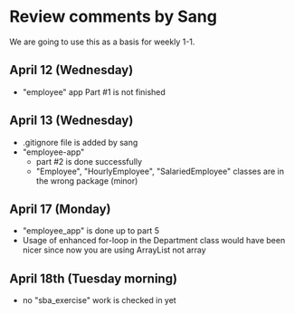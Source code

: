 
# Review comments by Sang

We are going to use this as a basis for
weekly 1-1.

## April 12 (Wednesday)
- "employee" app Part #1 is not finished

## April 13 (Wednesday)
- .gitignore file is added by sang
- "employee-app"
    - part #2 is done successfully
    - "Employee", "HourlyEmployee", "SalariedEmployee" classes are in the wrong package (minor)

## April 17 (Monday)
- "employee_app" is done up to part 5
- Usage of enhanced for-loop in the Department
  class would have been nicer since now you
  are using ArrayList not array

## April 18th (Tuesday morning)
- no "sba_exercise" work is checked in yet